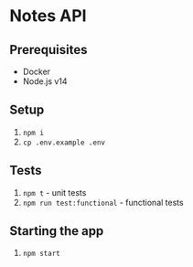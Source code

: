 # Notes API

## Prerequisites

- Docker
- Node.js v14

## Setup

1. `npm i`
1. `cp .env.example .env`

## Tests

1. `npm t` - unit tests
1. `npm run test:functional` - functional tests

## Starting the app

1. `npm start`

